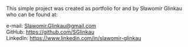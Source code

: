 This simple project was created as portfolio for and by Sławomir Glinkau who can be found at:

e-mail: Slawomir.Glinkau@gmail.com </br>
GitHub: https://github.com/SGlinkau </br>
LinkedIn: https://www.linkedin.com/in/slawomir-glinkau </br>
